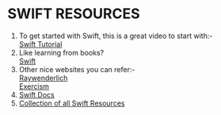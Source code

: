 # SWIFT RESOURCES
1. To get started with Swift, this is a great video to start with:-<br>
[Swift Tutorial](https://youtu.be/Pd8IvykiW20)
2. Like learning from books?<br>
[Swift](https://books.apple.com/us/book/the-swift-programming-language-swift-5-3/id881256329)
3. Other nice websites you can refer:-<br>
[Raywenderlich](https://www.raywenderlich.com/)<br>
[Exercism](https://exercism.io/tracks/swift)
4. [Swift Docs](https://docs.swift.org/swift-book/index.html)
5. [Collection of all Swift Resources](https://developer.apple.com/swift/resources/)
